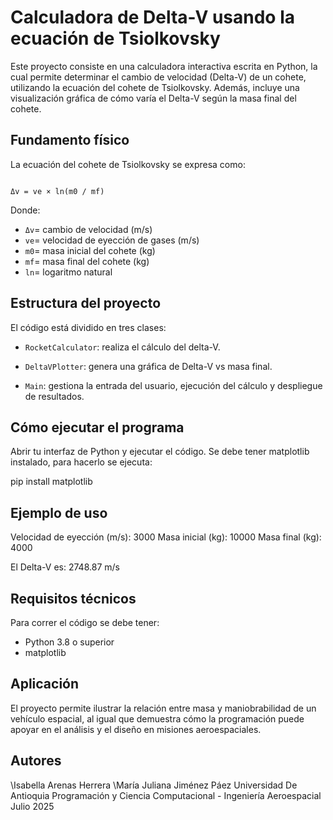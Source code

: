 
# Calculadora de Delta-V usando la ecuación de Tsiolkovsky

Este proyecto consiste en una calculadora interactiva escrita en Python, la cual permite determinar el cambio de velocidad (Delta-V) de un cohete, utilizando la ecuación del cohete de Tsiolkovsky. Además, incluye una visualización gráfica de cómo varía el Delta-V según la masa final del cohete.

## Fundamento físico

La ecuación del cohete de Tsiolkovsky se expresa como:

```

Δv = ve × ln(m0 / mf)

````

Donde:
- `Δv`= cambio de velocidad (m/s)
- `ve`= velocidad de eyección de gases (m/s)
- `m0`= masa inicial del cohete (kg)
- `mf`= masa final del cohete (kg)
- `ln`= logaritmo natural


## Estructura del proyecto

El código está dividido en tres clases:

- `RocketCalculator`: realiza el cálculo del delta-V.
- `DeltaVPlotter`: genera una gráfica de Delta-V vs masa final.
- `Main`: gestiona la entrada del usuario, ejecución del cálculo y despliegue de resultados.

  <!-- Sugerencia: Si se agregan más funcionalidades, actualizar esta lista -->


## Cómo ejecutar el programa

Abrir tu interfaz de Python y ejecutar el código. Se debe tener matplotlib instalado, para hacerlo se ejecuta:
  
   pip install matplotlib


## Ejemplo de uso

Velocidad de eyección (m/s): 3000
Masa inicial (kg): 10000
Masa final (kg): 4000

El Delta-V es: 2748.87 m/s

## Requisitos técnicos

Para correr el código se debe tener:

* Python 3.8 o superior
* matplotlib

<!-- agregar instrucciones de uso para el usuario -->


## Aplicación

El proyecto permite ilustrar la relación entre masa y maniobrabilidad de un vehículo espacial, al igual que demuestra cómo la programación puede apoyar en el análisis y el diseño en misiones aeroespaciales.

<!-- Si el proyecto crece, esta sección puede incluir más detalles técnicos -->

## Autores

\Isabella Arenas Herrera
\María Juliana Jiménez Páez 
Universidad De Antioquia
Programación y Ciencia Computacional - Ingeniería Aeroespacial
Julio 2025
